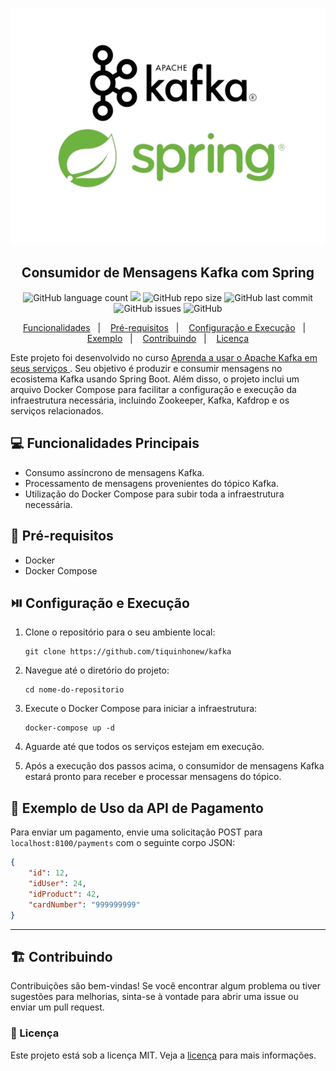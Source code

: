 <p align="center">
  <img src="kafka-spring.png">
</p>
<h2 align="center">Consumidor de Mensagens Kafka com Spring</h2>
<p align="center">
  <img alt="GitHub language count" src="https://img.shields.io/github/languages/top/tiquinhonew/kafka">
  <a href="https://www.codacy.com/manual/tiquinhonew/kafka?utm_source=github.com&amp;utm_medium=referral&amp;utm_content=tiquinhonew/kafka&amp;utm_campaign=Badge_Grade"><img src="https://api.codacy.com/project/badge/Grade/01b06a741ce84f778b1ec8362e8a5fd3"/></a>
  <img alt="GitHub repo size" src="https://img.shields.io/github/repo-size/tiquinhonew/kafka?color=blueviolet">
  <img alt="GitHub last commit" src="https://img.shields.io/github/last-commit/tiquinhonew/kafka?color=orange">
  <img alt="GitHub issues" src="https://img.shields.io/github/issues/tiquinhonew/kafka">
  <img alt="GitHub" src="https://img.shields.io/github/license/tiquinhonew/kafka"> 
</p>
<p align="center">
  <a href="#computer-funcionalidades-principais">Funcionalidades</a>&nbsp;&nbsp;&nbsp;|&nbsp;&nbsp;&nbsp;
  <a href="#checkered_flag-pré-requisitos">Pré-requisitos</a>&nbsp;&nbsp;&nbsp;|&nbsp;&nbsp;&nbsp;
  <a href="#play_or_pause_button-configuração-e-execução">Configuração e Execução</a>&nbsp;&nbsp;&nbsp;|&nbsp;&nbsp;&nbsp;
  <a href="#test_tube-exemplo-de-uso-da-api-de-pagamento">Exemplo</a>&nbsp;&nbsp;&nbsp;|&nbsp;&nbsp;&nbsp;
  <a href="#building_construction-Contribuindo">Contribuindo</a>&nbsp;&nbsp;&nbsp;|&nbsp;&nbsp;&nbsp;
  <a href="#memo-licença">Licença</a>
</p>

Este projeto foi desenvolvido no curso [Aprenda a usar o Apache Kafka em seus serviços
](https://www.udemy.com/course/apache-kafka-valdir/). Seu objetivo é produzir e consumir mensagens no ecosistema Kafka usando Spring Boot. Além disso, o projeto inclui um arquivo Docker Compose para facilitar a configuração e execução da infraestrutura necessária, incluindo Zookeeper, Kafka, Kafdrop e os serviços relacionados.

## :computer: Funcionalidades Principais

- Consumo assíncrono de mensagens Kafka.
- Processamento de mensagens provenientes do tópico Kafka.
- Utilização do Docker Compose para subir toda a infraestrutura necessária.

## :checkered_flag: Pré-requisitos

- Docker
- Docker Compose

## :play_or_pause_button: Configuração e Execução

1. Clone o repositório para o seu ambiente local:

    ```none
    git clone https://github.com/tiquinhonew/kafka
    ```

2. Navegue até o diretório do projeto:

    ```none
    cd nome-do-repositorio
    ```

3. Execute o Docker Compose para iniciar a infraestrutura:

    ```none
    docker-compose up -d
    ```

4. Aguarde até que todos os serviços estejam em execução.

5. Após a execução dos passos acima, o consumidor de mensagens Kafka estará pronto para receber e processar mensagens do tópico.

## :test_tube: Exemplo de Uso da API de Pagamento

Para enviar um pagamento, envie uma solicitação POST para `localhost:8100/payments` com o seguinte corpo JSON:

```json
{
    "id": 12,
    "idUser": 24,
    "idProduct": 42,
    "cardNumber": "999999999"
}
```

---

## :building_construction: Contribuindo

Contribuições são bem-vindas! Se você encontrar algum problema ou tiver sugestões para melhorias, sinta-se à vontade para abrir uma issue ou enviar um pull request.

### :memo: Licença

Este projeto está sob a licença MIT. Veja a [licença](https://github.com/tiquinhonew/kafka/blob/master/LICENSE) para mais informações.
